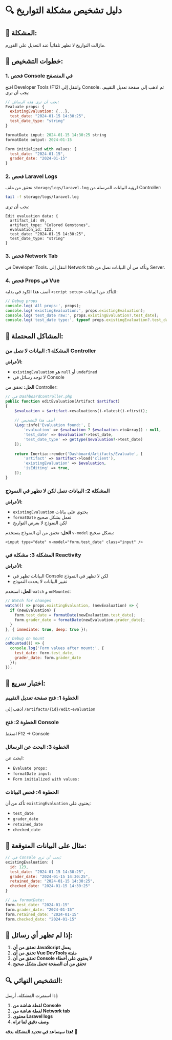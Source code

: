 # 🔍 دليل تشخيص مشكلة التواريخ

## 🎯 المشكلة:
مازالت التواريخ لا تظهر تلقائياً عند التعديل على الفورم.

## 🔧 خطوات التشخيص:

### 1. **فحص Console في المتصفح**
افتح Developer Tools (F12) وانتقل إلى Console، ثم اذهب إلى صفحة تعديل التقييم. يجب أن ترى:

```javascript
// يجب أن ترى هذه الرسائل:
Evaluate props: {
  existingEvaluation: {...},
  test_date: "2024-01-15 14:30:25",
  test_date_type: "string"
}

formatDate input: 2024-01-15 14:30:25 string
formatDate output: 2024-01-15

Form initialized with values: {
  test_date: "2024-01-15",
  grader_date: "2024-01-15"
}
```

### 2. **فحص Laravel Logs**
تحقق من ملف `storage/logs/laravel.log` لرؤية البيانات المرسلة من Controller:

```bash
tail -f storage/logs/laravel.log
```

يجب أن ترى:
```
Edit evaluation data: {
  artifact_id: 49,
  artifact_type: "Colored Gemstones",
  evaluation_id: 123,
  test_date: "2024-01-15 14:30:25",
  test_date_type: "string"
}
```

### 3. **فحص Network Tab**
في Developer Tools، انتقل إلى Network tab وتأكد من أن البيانات تصل من Server.

### 4. **فحص Props في Vue**
أضف هذا الكود في بداية `<script setup>` للتأكد من البيانات:

```javascript
// Debug props
console.log('All props:', props);
console.log('existingEvaluation:', props.existingEvaluation);
console.log('test_date raw:', props.existingEvaluation?.test_date);
console.log('test_date type:', typeof props.existingEvaluation?.test_date);
```

## 🐛 المشاكل المحتملة:

### **المشكلة 1: البيانات لا تصل من Controller**
**الأعراض:**
- `existingEvaluation` هو `null` أو `undefined`
- لا توجد رسائل في Console

**الحل:**
تحقق من Controller:
```php
// في DashboardController.php
public function editEvaluation(Artifact $artifact)
{
    $evaluation = $artifact->evaluations()->latest()->first();
    
    // أضف هذا للتشخيص
    \Log::info('Evaluation found:', [
        'evaluation' => $evaluation ? $evaluation->toArray() : null,
        'test_date' => $evaluation?->test_date,
        'test_date_type' => gettype($evaluation?->test_date)
    ]);
    
    return Inertia::render('Dashboard/Artifacts/Evaluate', [
        'artifact' => $artifact->load('client'),
        'existingEvaluation' => $evaluation,
        'isEditing' => true,
    ]);
}
```

### **المشكلة 2: البيانات تصل لكن لا تظهر في النموذج**
**الأعراض:**
- `existingEvaluation` يحتوي على بيانات
- `formatDate` تعمل بشكل صحيح
- لكن النموذج لا يعرض التواريخ

**الحل:**
تحقق من أن النموذج يستخدم `v-model` بشكل صحيح:
```vue
<input type="date" v-model="form.test_date" class="input" />
```

### **المشكلة 3: مشكلة في Reactivity**
**الأعراض:**
- البيانات تظهر في Console لكن لا تظهر في النموذج
- تغيير البيانات لا يحدث النموذج

**الحل:**
استخدم `watch` و `onMounted`:
```javascript
// Watch for changes
watch(() => props.existingEvaluation, (newEvaluation) => {
  if (newEvaluation) {
    form.test_date = formatDate(newEvaluation.test_date);
    form.grader_date = formatDate(newEvaluation.grader_date);
  }
}, { immediate: true, deep: true });

// Debug on mount
onMounted(() => {
  console.log('Form values after mount:', {
    test_date: form.test_date,
    grader_date: form.grader_date
  });
});
```

## 🧪 اختبار سريع:

### **الخطوة 1: فتح صفحة تعديل التقييم**
اذهب إلى `/artifacts/{id}/edit-evaluation`

### **الخطوة 2: فتح Console**
اضغط F12 → Console

### **الخطوة 3: البحث عن الرسائل**
ابحث عن:
- `Evaluate props:`
- `formatDate input:`
- `Form initialized with values:`

### **الخطوة 4: فحص البيانات**
تأكد من أن `existingEvaluation` يحتوي على:
- `test_date`
- `grader_date`
- `retained_date`
- `checked_date`

## 📝 مثال على البيانات المتوقعة:

```javascript
// في Console يجب أن ترى:
existingEvaluation: {
  id: 123,
  test_date: "2024-01-15 14:30:25",
  grader_date: "2024-01-15 14:30:25",
  retained_date: "2024-01-15 14:30:25",
  checked_date: "2024-01-15 14:30:25"
}

// بعد formatDate:
form.test_date: "2024-01-15"
form.grader_date: "2024-01-15"
form.retained_date: "2024-01-15"
form.checked_date: "2024-01-15"
```

## 🚨 إذا لم تظهر أي رسائل:

1. **تحقق من أن JavaScript يعمل**
2. **تحقق من أن Vue DevTools مثبتة**
3. **تحقق من أن Console لا يحتوي على أخطاء**
4. **تحقق من أن الصفحة تحمل بشكل صحيح**

## 🔍 التشخيص النهائي:

إذا استمرت المشكلة، أرسل:
1. **لقطة شاشة من Console**
2. **لقطة شاشة من Network tab**
3. **محتوى Laravel logs**
4. **وصف دقيق لما تراه**

**هذا سيساعد في تحديد المشكلة بدقة!** 🎯
